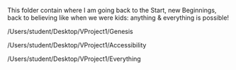 This folder contain where I am going back to the Start, new Beginnings, 
back to believing like when we were kids: anything & everything is 
possible!

/Users/student/Desktop/VProject1/Genesis

/Users/student/Desktop/VProject1/Accessibility

/Users/student/Desktop/VProject1/Everything

 
